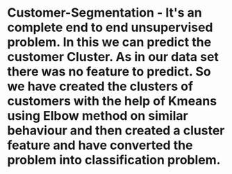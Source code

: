 # Customer-Segmentation -  It's an complete end to end unsupervised problem. In this we can predict the customer Cluster. As in our data set there was no feature to predict. So we have created the clusters of customers with the help of Kmeans using Elbow method on similar behaviour and then created a cluster feature and have converted the problem into classification problem.
